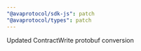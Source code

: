```yaml
---
"@avaprotocol/sdk-js": patch
"@avaprotocol/types": patch
---
```


Updated ContractWrite protobuf conversion
